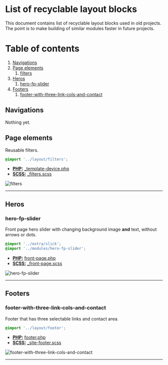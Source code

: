# List of recyclable layout blocks

This document contains list of recyclable layout blocks used in old projects. The point is to make building of similar modules faster in future projects.

# Table of contents

1. [Navigations](#navigations)
2. [Page elements](#page-elements)
    1. [filters](#filters)
3. [Heros](#heros)
    1. [hero-fp-slider](#hero-fp-slider)
4. [Footers](#footers)
    1. [footer-with-three-link-cols-and-contact](#footer-with-three-link-cols-and-contact)

## Navigations

Nothing yet.

## Page elements

Reusable filters.

``` scss
@import '../layout/filters';
```

- **[PHP:](/php)** [_template-device.php](https://github.com/digitoimistodude/jptindustria/blob/a487a5ee3de401aa65e292edddb71705f66711a9/content/themes/jptindustria/template-device.php#L64-L139)
- **[SCSS:](/scss)** [_filters.scss](https://github.com/digitoimistodude/ctsengtec/blob/master/content/themes/ctsengtec/sass/layout/_filters.scss)

![filters](https://ifup.io/v8jKa.png "filters")

---

## Heros

### hero-fp-slider

Front page hero slider with changing background image **and** text, without arrows or dots.

``` scss
@import '../extra/slick';
@import '../modules/hero-fp-slider';
```

- **[PHP:](/php)** [front-page.php](https://github.com/digitoimistodude/jptindustria/blob/c8cceceed198f841394d2b718522cc9053f877ef/content/themes/jptindustria/front-page.php#L22-L67)
- **[SCSS:](/scss)** [_front-page.scss](https://github.com/digitoimistodude/jptindustria/blob/c8cceceed198f841394d2b718522cc9053f877ef/content/themes/jptindustria/sass/views/_front-page.scss#L1-L33)

![hero-fp-slider](https://ifup.io/BoQ8R.png "hero-fp-slider")

---

## Footers

### footer-with-three-link-cols-and-contact

Footer that has three selectable links and contact area.

``` scss
@import '../layout/footer';
```

- **[PHP:](/php)** [footer.php](https://github.com/digitoimistodude/jptindustria/blob/c5ec6c82c5405a243885619c015b9f967c451397/content/themes/jptindustria/footer.php#L1-L72)
- **[SCSS:](/scss)** [_site-footer.scss](https://github.com/digitoimistodude/jptindustria/blob/master/content/themes/jptindustria/sass/layout/_site-footer.scss)

![footer-with-three-link-cols-and-contact](https://ifup.io/hI3cJ.png "footer-with-three-link-cols-and-contact")

---
